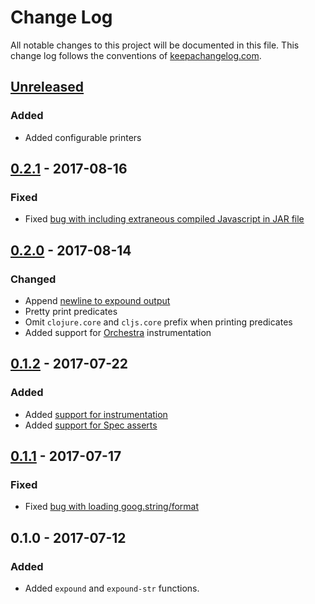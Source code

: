 # Change Log
All notable changes to this project will be documented in this file. This change log follows the conventions of [keepachangelog.com](http://keepachangelog.com/).

## [Unreleased]

### Added
- Added configurable printers

## [0.2.1] - 2017-08-16

### Fixed
- Fixed [bug with including extraneous compiled Javascript in JAR file](https://github.com/bhb/expound/issues/16)

## [0.2.0] - 2017-08-14

### Changed
- Append [newline to expound output](https://github.com/bhb/expound/issues/8)
- Pretty print predicates
- Omit `clojure.core` and `cljs.core` prefix when printing predicates
- Added support for [Orchestra](https://github.com/jeaye/orchestra) instrumentation

## [0.1.2] - 2017-07-22

### Added
- Added [support for instrumentation](https://github.com/bhb/expound/issues/4)
- Added [support for Spec asserts](https://github.com/bhb/expound/issues/5)

## [0.1.1] - 2017-07-17

### Fixed
- Fixed [bug with loading goog.string/format](https://github.com/bhb/expound/issues/3)

## 0.1.0 - 2017-07-12

### Added
- Added `expound` and `expound-str` functions.

[Unreleased]: https://github.com/bhb/expound/compare/v0.1.1...HEAD
[0.1.1]: https://github.com/bhb/expound/compare/v0.1.0...v0.1.1
[0.1.2]: https://github.com/bhb/expound/compare/v0.1.1...v0.1.2
[0.2.0]: https://github.com/bhb/expound/compare/v0.1.2...v0.2.0
[0.2.1]: https://github.com/bhb/expound/compare/v0.2.0...v0.2.1

